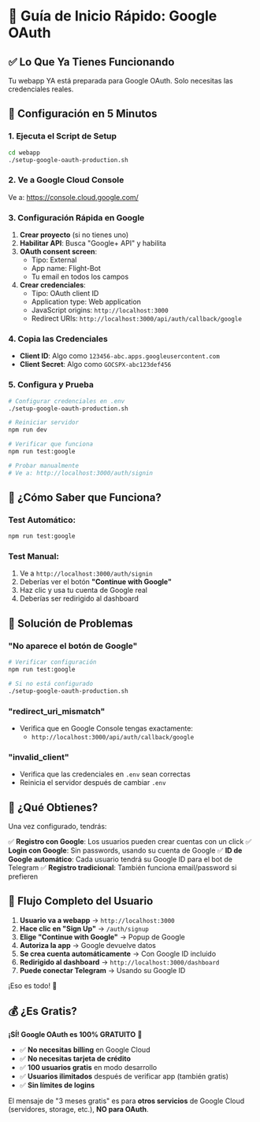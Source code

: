 # 🚀 Guía de Inicio Rápido: Google OAuth

## ✅ Lo Que Ya Tienes Funcionando

Tu webapp YA está preparada para Google OAuth. Solo necesitas las credenciales reales.

## 🎯 Configuración en 5 Minutos

### 1. Ejecuta el Script de Setup
```bash
cd webapp
./setup-google-oauth-production.sh
```

### 2. Ve a Google Cloud Console
Ve a: https://console.cloud.google.com/

### 3. Configuración Rápida en Google
1. **Crear proyecto** (si no tienes uno)
2. **Habilitar API**: Busca "Google+ API" y habilita
3. **OAuth consent screen**: 
   - Tipo: External
   - App name: Flight-Bot
   - Tu email en todos los campos
4. **Crear credenciales**:
   - Tipo: OAuth client ID
   - Application type: Web application
   - JavaScript origins: `http://localhost:3000`
   - Redirect URIs: `http://localhost:3000/api/auth/callback/google`

### 4. Copia las Credenciales
- **Client ID**: Algo como `123456-abc.apps.googleusercontent.com`
- **Client Secret**: Algo como `GOCSPX-abc123def456`

### 5. Configura y Prueba
```bash
# Configurar credenciales en .env
./setup-google-oauth-production.sh

# Reiniciar servidor
npm run dev

# Verificar que funciona
npm run test:google

# Probar manualmente
# Ve a: http://localhost:3000/auth/signin
```

## 🧪 ¿Cómo Saber que Funciona?

### Test Automático:
```bash
npm run test:google
```

### Test Manual:
1. Ve a `http://localhost:3000/auth/signin`
2. Deberías ver el botón **"Continue with Google"**
3. Haz clic y usa tu cuenta de Google real
4. Deberías ser redirigido al dashboard

## 🔧 Solución de Problemas

### "No aparece el botón de Google"
```bash
# Verificar configuración
npm run test:google

# Si no está configurado
./setup-google-oauth-production.sh
```

### "redirect_uri_mismatch"
- Verifica que en Google Console tengas exactamente:
  - `http://localhost:3000/api/auth/callback/google`

### "invalid_client"
- Verifica que las credenciales en `.env` sean correctas
- Reinicia el servidor después de cambiar `.env`

## 🎉 ¿Qué Obtienes?

Una vez configurado, tendrás:

✅ **Registro con Google**: Los usuarios pueden crear cuentas con un click
✅ **Login con Google**: Sin passwords, usando su cuenta de Google
✅ **ID de Google automático**: Cada usuario tendrá su Google ID para el bot de Telegram
✅ **Registro tradicional**: También funciona email/password si prefieren

## 🔄 Flujo Completo del Usuario

1. **Usuario va a webapp** → `http://localhost:3000`
2. **Hace clic en "Sign Up"** → `/auth/signup`
3. **Elige "Continue with Google"** → Popup de Google
4. **Autoriza la app** → Google devuelve datos
5. **Se crea cuenta automáticamente** → Con Google ID incluido
6. **Redirigido al dashboard** → `http://localhost:3000/dashboard`
7. **Puede conectar Telegram** → Usando su Google ID

¡Eso es todo! 🚀

## 💰 ¿Es Gratis?

**¡SÍ! Google OAuth es 100% GRATUITO** 🎉

- ✅ **No necesitas billing** en Google Cloud
- ✅ **No necesitas tarjeta de crédito**
- ✅ **100 usuarios gratis** en modo desarrollo
- ✅ **Usuarios ilimitados** después de verificar app (también gratis)
- ✅ **Sin límites de logins**

El mensaje de "3 meses gratis" es para **otros servicios** de Google Cloud (servidores, storage, etc.), **NO para OAuth**.
